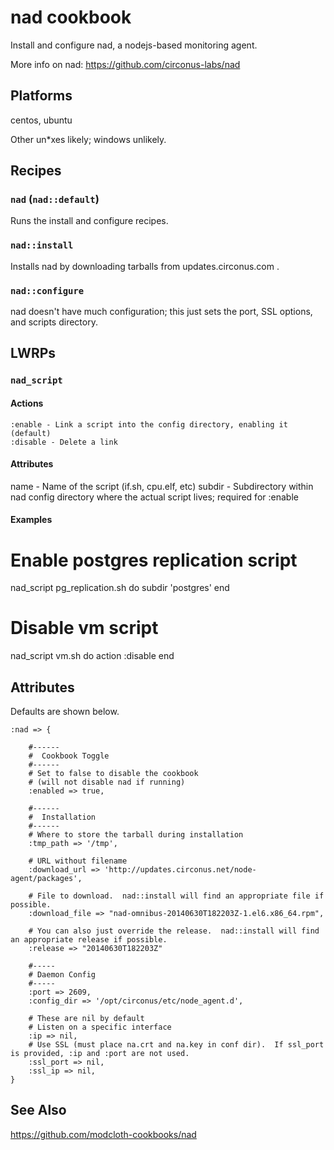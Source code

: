 # nad cookbook

Install and configure nad, a nodejs-based monitoring agent.

More info on nad: https://github.com/circonus-labs/nad

## Platforms

centos, ubuntu

Other un*xes likely; windows unlikely.

## Recipes

### `nad` (`nad::default`)

Runs the install and configure recipes.

### `nad::install`

Installs nad by downloading tarballs from updates.circonus.com .

### `nad::configure`

nad doesn't have much configuration; this just sets the port, SSL options, and scripts directory.

## LWRPs

### `nad_script`

####  Actions

    :enable - Link a script into the config directory, enabling it (default)
    :disable - Delete a link

#### Attributes

   name - Name of the script (if.sh, cpu.elf, etc)
   subdir - Subdirectory within nad config directory where the actual script lives; required for :enable

#### Examples

   # Enable postgres replication script
   nad_script pg_replication.sh do
     subdir 'postgres'
   end

   # Disable vm script
   nad_script vm.sh do
     action :disable
   end

## Attributes

Defaults are shown below.

    :nad => {

        #------
        #  Cookbook Toggle
        #------
        # Set to false to disable the cookbook 
        # (will not disable nad if running)        
        :enabled => true, 

        #------
        #  Installation
        #------
        # Where to store the tarball during installation
        :tmp_path => '/tmp',

        # URL without filename
        :download_url => 'http://updates.circonus.net/node-agent/packages',

        # File to download.  nad::install will find an appropriate file if possible.
        :download_file => "nad-omnibus-20140630T182203Z-1.el6.x86_64.rpm",

        # You can also just override the release.  nad::install will find an appropriate release if possible.
        :release => "20140630T182203Z"

        #-----
        # Daemon Config
        #-----
        :port => 2609,
        :config_dir => '/opt/circonus/etc/node_agent.d',

        # These are nil by default
        # Listen on a specific interface
        :ip => nil, 
        # Use SSL (must place na.crt and na.key in conf dir).  If ssl_port is provided, :ip and :port are not used.
        :ssl_port => nil, 
        :ssl_ip => nil,
    }

## See Also

https://github.com/modcloth-cookbooks/nad

